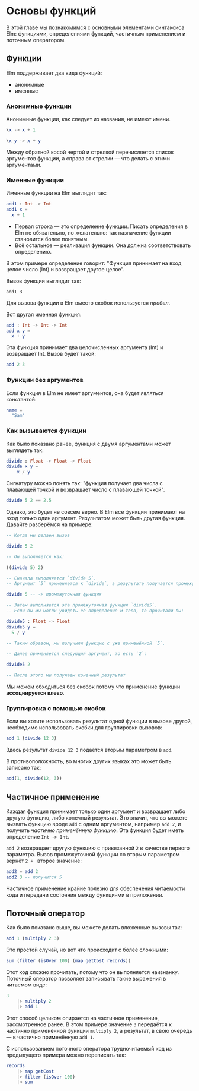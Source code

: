 # Основы функций

В этой главе мы познакомимся с основными элементами синтаксиса Elm: функциями, определениями функций, частичным применением и поточным оператором.

## Функции

Elm поддерживает два вида функций:

- анонимные
- именные

### Анонимные функции

Анонимные функции, как следует из названия, не имеют имени.

```elm
\x -> x + 1

\x y -> x + y
```

Между обратной косой чертой и стрелкой перечисляется список аргументов функции, а справа от стрелки — что делать с этими аргументами.

### Именные функции

Именные функции на Elm выглядят так:

```elm
add1 : Int -> Int
add1 x =
  x + 1
```

- Первая строка — это определение функции. Писать определения в Elm не обязательно, но желательно: так назначение функции становится более понятным.
- Всё остальное — реализация функции. Она должна соответствовать определению.

В этом примере определение говорит: "Функция принимает на вход целое число (Int) и возвращает другое целое".

Вызов функции выглядит так:

```
add1 3
```

Для вызова функции в Elm вместо скобок используется *пробел*.

Вот другая именная функция:

```elm
add : Int -> Int -> Int
add x y =
  x + y
```

Эта функция принимает два целочисленных аргумента (Int) и возвращает Int. Вызов будет такой:

```elm
add 2 3
```

### Функции без аргументов

Если функция в Elm не имеет аргументов, она будет являться константой:

```elm
name =
  "Sam"
```

### Как вызываются функции

Как было показано ранее, функция с двумя аргументами может выглядеть так:

```elm
divide : Float -> Float -> Float
divide x y =
    x / y
```

Сигнатуру можно понять так: "функция получает два числа с плавающей точкой и возвращает число с плавающей точкой".

```elm
divide 5 2 == 2.5
```

Однако, это будет не совсем верно. В Elm все функции принимают на вход только один аргумент. Результатом может быть другая функция.
Давайте разберёмся на примере:

```elm
-- Когда мы делаем вызов

divide 5 2

-- Он выполняется как:

((divide 5) 2)

-- Сначала выполняется `divide 5`.
-- Аргумент `5` применяется к `divide`, в результате получается промежуточная функция.

divide 5 -- -> промежуточная функция

-- Затем выполняется эта промежуточная функция `divide5`.
-- Если бы мы могли увидеть её определение и тело, то прочитали бы:

divide5 : Float -> Float
divide5 y =
  5 / y

-- Таким образом, мы получили функцию с уже применённой `5`.

-- Далее применяется следующий аргумент, то есть `2`:

divide5 2

-- После этого мы получаем конечный результат
```

Мы можем обходиться без скобок потому что применение функции **ассоциируется влево**.

### Группировка с помощью скобок

Если вы хотите использовать результат одной функции в вызове другой, необходимо использовать скобки для группировки вызовов:

```elm
add 1 (divide 12 3)
```

Здесь результат `divide 12 3` подаётся вторым параметром в `add`.

В противоположность, во многих других языках это может быть записано так:

```js
add(1, divide(12, 3))
```

## Частичное применение

Каждая функция принимает только один аргумент и возвращает либо другую функцию, либо конечный результат.
Это значит, что вы можете вызвать функцию вроде `add` с одним аргументом, например `add 2`, и получить *частично применённую функцию*.
Эта функция будет иметь определение `Int -> Int`.

`add 2` возвращает другую функцию с привязанной `2` в качестве первого параметра. Вызов промежуточной функции со вторым параметром вернёт `2 + ` второе значение:

```elm
add2 = add 2
add2 3 -- получится 5
```

Частичное применение крайне полезно для обеспечения читаемости кода и передачи состояния между функциями в приложении.

## Поточный оператор

Как было показано выше, вы можете делать вложенные вызовы так:

```elm
add 1 (multiply 2 3)
```

Это простой случай, но вот что происходит с более сложными:

```elm
sum (filter (isOver 100) (map getCost records))
```

Этот код сложно прочитать, потому что он выполняется наизнанку. Поточный оператор позволяет записывать такие выражения в читаемом виде:

```elm
3
    |> multiply 2
    |> add 1
```

Этот способ целиком опирается на частичное применение, рассмотренное ранее. В этом примере значение `3` передаётся к частично применённой функции `multiply 2`, а результат, в свою очередь — в частично применённую `add 1`.

С использованием поточного оператора трудночитаемый код из предыдущего примера можно переписать так:

```elm
records
    |> map getCost
    |> filter (isOver 100)
    |> sum
```
